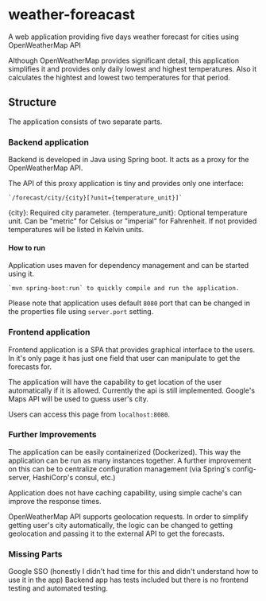 # weather-foreacast
A web application providing five days weather forecast for cities using OpenWeatherMap API

Although OpenWeatherMap provides significant detail, this application simplifies it and provides
only daily lowest and highest temperatures. Also it calculates the hightest and lowest two
temperatures for that period.

## Structure
The application consists of two separate parts.  

### Backend application
Backend is developed in Java using Spring boot. It acts as a proxy for 
the OpenWeatherMap API.

The API of this proxy application is tiny and provides only one interface:

    `/forecast/city/{city}[?unit={temperature_unit}]`

{city}: Required city parameter.
{temperature_unit}: Optional temperature unit. Can be "metric" for Celsius or
"imperial" for Fahrenheit. If not provided temperatures will be listed in Kelvin
units.

#### How to run
Application uses maven for dependency management and can be started using it.

    `mvn spring-boot:run` to quickly compile and run the application.

Please note that application uses default `8080` port that can be changed 
in the properties file using `server.port` setting.

### Frontend application
Frontend application is a SPA that provides graphical interface to the users.
In it's only page it has just one field that user can manipulate to get
the forecasts for.

The application will have the capability to get location of the user automatically if it is allowed.
Currently the api is still implemented. Google's Maps API will be used to guess user's city.

Users can access this page from `localhost:8080`.

### Further Improvements
The application can be easily containerized (Dockerized). This way the application
can be run as many instances together. A further improvement on this can be to
centralize configuration management (via Spring's config-server, HashiCorp's consul, etc.)

Application does not have caching capability, using simple cache's can improve the response times.

OpenWeatherMap API supports geolocation requests. In order to simplify getting user's city
automatically, the logic can be changed to getting geolocation and passing it to the
external API to get the forecasts.

### Missing Parts
Google SSO (honestly I didn't had time for this and didn't understand how to use it in the app)
Backend app has tests included but there is no frontend testing and automated testing.